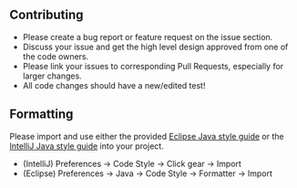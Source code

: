 ## Contributing

* Please create a bug report or feature request on the issue section.
* Discuss your issue and get the high level design approved from one of the code owners.
* Please link your issues to corresponding Pull Requests, especially for larger changes.
* All code changes should have a new/edited test!

## Formatting
Please import and use either the provided [Eclipse Java style guide](./documents/style-guide-eclipse.xml) or
the [IntelliJ Java style guide](./documents/style-guide-intellij.xml) into your project.

* (IntelliJ) Preferences -> Code Style -> Click gear -> Import
* (Eclipse) Preferences -> Java -> Code Style -> Formatter -> Import
